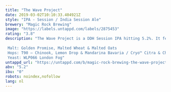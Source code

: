 ```yaml
---
title: "The Wave Project"
date: 2019-03-02T10:10:33.404921Z
style: "IPA - Session / India Session Ale"
brewery: "Magic Rock Brewing"
image: "https://labels.untappd.com/labels/2875453"
rating: "3.8"
description: "The Wave Project is a DDH Session IPA hitting 5.2%. It features Lemon Drop and Mandarina Bavaria, giving it a tropical flavour. There is a little bit of a lingering dryness, with a hint of bitterness. It features London Fog, giving it the extra hoppiness, fruitiness and the minimal haze.  Malt: Golden Promise, Malted Wheat & Malted Oats Hops: T90 – Chinook, Lemon Drop & Mandarina Bavaria / Cryo™ Citra & Chinook Yeast: WLP066 London Fog"
untappd_url: "https://untappd.com/b/magic-rock-brewing-the-wave-project/2875453"
abv: "5.2"
ibu: "0"
robots: noindex,nofollow
lang: nl
---
```

